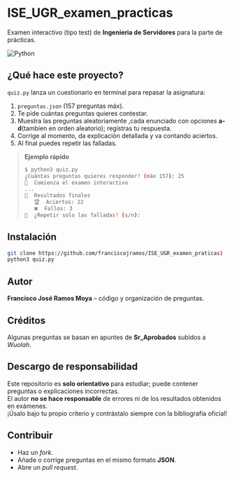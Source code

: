 # ISE_UGR_examen_practicas
Examen interactivo (tipo test) de **Ingenieria de Servidores** para la parte de prácticas.

![Python](https://img.shields.io/badge/python-3.8%2B-blue)

## ¿Qué hace este proyecto?  
`quiz.py` lanza un cuestionario en terminal para repasar la asignatura:  
1. `preguntas.json` (157 preguntas máx).  
2. Te pide cuántas preguntas quieres contestar.  
3. Muestra las preguntas aleatoriamente ,cada enunciado con opciones **a-d**(tambien en orden aleatorio); registras tu respuesta.  
4. Corrige al momento, da explicación detallada y va contando aciertos.  
5. Al final puedes repetir las falladas.  

> **Ejemplo rápido**
> ```bash
> $ python3 quiz.py
> ¿Cuántas preguntas quieres responder? (máx 157): 25
> 🚀  Comienza el examen interactivo
> ...
> 🏁  Resultados finales
>    🏆  Aciertos: 22
>    ❌  Fallos: 3
> 🔁  ¿Repetir solo las falladas? (s/n):
> ```

## Instalación  
```bash
git clone https://github.com/franciscojramos/ISE_UGR_examen_praticas)
python3 quiz.py
```
## Autor
**Francisco José Ramos Moya** – código y organización de preguntas.

## Créditos
Algunas preguntas se basan en apuntes de **Sr_Aprobados** subidos a *Wuolah*.

## Descargo de responsabilidad
Este repositorio es **solo orientativo** para estudiar; puede contener preguntas o explicaciones incorrectas.  
El autor **no se hace responsable** de errores ni de los resultados obtenidos en exámenes.  
¡Úsalo bajo tu propio criterio y contrástalo siempre con la bibliografía oficial!

## Contribuir
- Haz un *fork*.  
- Añade o corrige preguntas en el mismo formato **JSON**.  
- Abre un *pull request*.
